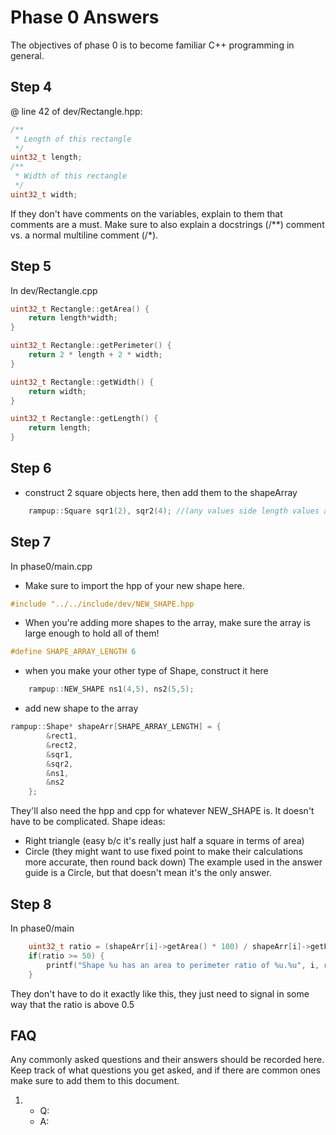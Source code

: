 # Phase 0 Answers
The objectives of phase 0 is to become familiar C++ programming in general.

## Step 4
@ line 42 of dev/Rectangle.hpp: 
```cpp
/**
 * Length of this rectangle
 */
uint32_t length;
/**
 * Width of this rectangle
 */
uint32_t width;
```
If they don't have comments on the variables, explain to them that comments are a must.
Make sure to also explain a docstrings (/**) comment vs. a normal multiline comment (/*).

## Step 5
In dev/Rectangle.cpp
```cpp
uint32_t Rectangle::getArea() {
    return length*width;
}

uint32_t Rectangle::getPerimeter() {
    return 2 * length + 2 * width;
}

uint32_t Rectangle::getWidth() {
    return width;
}

uint32_t Rectangle::getLength() {
    return length;
}
```

## Step 6
- construct 2 square objects here, then add them to the shapeArray
```cpp
    rampup::Square sqr1(2), sqr2(4); //(any values side length values are fine)
```

## Step 7
In phase0/main.cpp
- Make sure to import the hpp of your new shape here.
```cpp
#include "../../include/dev/NEW_SHAPE.hpp
```
- When you're adding more shapes to the array, make sure the array is large enough to hold all of them!
```cpp
#define SHAPE_ARRAY_LENGTH 6
```

- when you make your other type of Shape, construct it here
```cpp
    rampup::NEW_SHAPE ns1(4,5), ns2(5,5);
```
- add new shape to the array
```cpp
rampup::Shape* shapeArr[SHAPE_ARRAY_LENGTH] = {
        &rect1,
        &rect2,
        &sqr1,
        &sqr2,
        &ns1,
        &ns2
    };
```

They'll also need the hpp and cpp for whatever NEW_SHAPE is. It doesn't have to be complicated.
Shape ideas:
- Right triangle (easy b/c it's really just half a square in terms of area)
- Circle (they might want to use fixed point to make their calculations more accurate, then round back down)
The example used in the answer guide is a Circle, but that doesn't mean it's the only answer.

## Step 8
In phase0/main
```cpp
    uint32_t ratio = (shapeArr[i]->getArea() * 100) / shapeArr[i]->getPerimeter();
    if(ratio >= 50) {
        printf("Shape %u has an area to perimeter ratio of %u.%u", i, ratio%100, ratio/100);
    }
```
They don't have to do it exactly like this, they just need to signal in some way that the ratio is above 0.5

## FAQ
Any commonly asked questions and their answers should be recorded here. Keep track of what questions
you get asked, and if there are common ones make sure to add them to this document.

1.
   - Q: 
   - A: 
